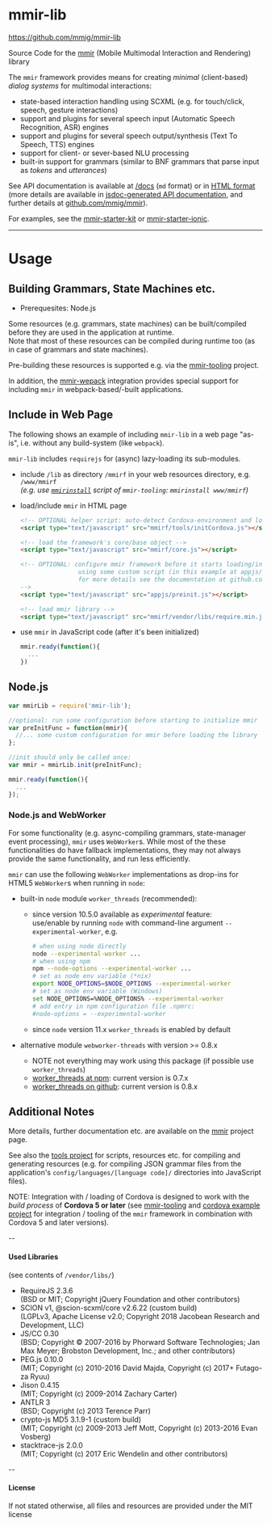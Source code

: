 mmir-lib
========

https://github.com/mmig/mmir-lib


Source Code for the [mmir][5] (Mobile Multimodal Interaction and Rendering) library

The `mmir` framework provides means for creating _minimal_ (client-based)
_dialog systems_ for multimodal interactions:

 * state-based interaction handling using SCXML (e.g. for touch/click, speech, gesture interactions)
 * support and plugins for several speech input (Automatic Speech Recognition, ASR) engines
 * support and plugins for several speech output/synthesis (Text To Speech, TTS) engines
 * support for client- or sever-based NLU processing
  * built-in support for grammars (similar to BNF grammars that parse input as _tokens_ and _utterances_)

See API documentation is available at [/docs][6] (`md` format) or in [HTML format][7]
(more details are available in [jsdoc-generated API documentation][8], and further details at [github.com/mmig/mmir][5]).

For examples, see the [mmir-starter-kit][1] or [mmir-starter-ionic][2].

----
# Usage

## Building Grammars, State Machines etc.

 * Prerequesites: Node.js

Some resources (e.g. grammars, state machines) can be built/compiled before they
are used in the application at runtime.  
Note that most of these resources can be compiled during runtime too (as in case
of grammars and state machines).

Pre-building these resources is supported e.g. via the [mmir-tooling][3] project.

In addition, the [mmir-wepack][4] integration provides special support
for including `mmir` in webpack-based/-built applications.

## Include in Web Page

The following shows an example of including `mmir-lib` in a web page "as-is", i.e. without
any build-system (like `webpack`).

`mmir-lib` includes `requirejs` for (async) lazy-loading its sub-modules.

 * include `/lib` as directory `/mmirf` in your web resources directory, e.g. `/www/mmirf`  
   _(e.g. use [`mmirinstall`][12] script of `mmir-tooling`: `mmirinstall www/mmirf`)_

 * load/include `mmir` in HTML page
   ```html
   <!-- OPTIONAL helper script: auto-detect Cordova-environment and load its library if necessary: -->
   <script type="text/javascript" src="mmirf/tools/initCordova.js"></script>

   <!-- load the framework's core/base object -->
   <script type="text/javascript" src="mmirf/core.js"></script>

   <!-- OPTIONAL: configure mmir framework before it starts loading/initializing
                   using some custom script (in this example at appjs/preinit.js)
                   for more details see the documentation at github.com/mmig/mmir
   -->
   <script type="text/javascript" src="appjs/preinit.js"></script>

   <!-- load mmir library -->
   <script type="text/javascript" src="mmirf/vendor/libs/require.min.js" data-main="mmirf/mainConfig" ></script>
   ```
 * use `mmir` in JavaScript code (after it's been initialized)
   ```javascript
   mmir.ready(function(){
     ...
   })
   ```

## Node.js

```javascript
var mmirLib = require('mmir-lib');

//optional: run some configuration before starting to initialize mmir
var preInitFunc = function(mmir){
  //... some custom configuration for mmir before loading the library
};

//init should only be called once:
var mmir = mmirLib.init(preInitFunc);

mmir.ready(function(){
  ...
});
```

### Node.js and WebWorker

For some functionality (e.g. async-compiling grammars, state-manager event processing), `mmir` uses `WebWorker`s.
While most of the these functionalities do have fallback implementations, they
may not always provide the same functionality, and run less efficiently.

`mmir` can use the following `WebWorker` implementations as drop-ins for
HTML5 `WebWorker`s when running in `node`:

 * built-in `node` module `worker_threads` (recommended):
   * since version 10.5.0 available as _experimental_ feature:  
     use/enable by running `node` with command-line argument `--experimental-worker`, e.g.
     ```bash
     # when using node directly
     node --experimental-worker ...
     # when using npm
     npm --node-options --experimental-worker ...
     # set as node env variable (*nix)
     export NODE_OPTIONS=$NODE_OPTIONS --experimental-worker
     # set as node env variable (Windows)
     set NODE_OPTIONS=%NODE_OPTIONS% --experimental-worker
     # add entry in npm configuration file .npmrc:
     #node-options = --experimental-worker
     ```
   * since `node` version 11.x `worker_threads` is enabled by default

 * alternative module `webworker-threads` with version >= 0.8.x
   * NOTE not everything may work using this package (if possible use `worker_threads`)
   * [worker_threads at npm][10]: current version is 0.7.x
   * [worker_threads on github][11]: current version is 0.8.x

## Additional Notes

More details, further documentation etc. are available on the [mmir][5] project page.

See also the [tools project][3] for scripts, resources etc. for compiling and
generating resources (e.g. for compiling JSON grammar files from the application's
`config/languages/[language code]/` directories into JavaScript files).

NOTE: Integration with / loading of Cordova is designed to work with the
      _build process_ of **Cordova 5 or later** (see [mmir-tooling][3] and
      [cordova example project][9] for integration / tooling of the `mmir`
      framework in combination with Cordova 5 and later versions).

--
#### Used Libraries

(see contents of `/vendor/libs/`)

 * RequireJS 2.3.6  
  (BSD or MIT; Copyright jQuery Foundation and other contributors)
 * SCION v1, @scion-scxml/core v2.6.22 (custom build)  
  (LGPLv3, Apache License v2.0; Copyright 2018 Jacobean Research and Development, LLC)
 * JS/CC 0.30  
  (BSD; Copyright © 2007-2016 by Phorward Software Technologies; Jan Max Meyer; Brobston Development, Inc.; and other contributors)
 * PEG.js 0.10.0  
  (MIT; Copyright (c) 2010-2016 David Majda, Copyright (c) 2017+ Futago-za Ryuu)
 * Jison 0.4.15  
  (MIT; Copyright (c) 2009-2014 Zachary Carter)
 * ANTLR 3  
  (BSD; Copyright (c) 2013 Terence Parr)
 * crypto-js MD5 3.1.9-1 (custom build)  
  (MIT; Copyright (c) 2009-2013 Jeff Mott, Copyright (c) 2013-2016 Evan Vosberg)
 * stacktrace-js 2.0.0  
  (MIT; Copyright (c) 2017 Eric Wendelin and other contributors)

--
#### License

If not stated otherwise, all files and resources are provided under the MIT license

[1]: https://github.com/mmig/mmir-starter-kit
[2]: https://github.com/mmig/mmir-starter-ionic
[3]: https://github.com/mmig/mmir-tooling
[4]: https://github.com/mmig/mmir-webpack
[5]: https://github.com/mmig/mmir
[6]: https://github.com/mmig/mmir-lib/tree/master/docs/
[7]: https://mmig.github.io/mmir/api-ts/
[8]: https://mmig.github.io/mmir/api/
[9]: https://github.com/mmig/mmir-cordova
[10]: https://www.npmjs.com/package/webworker-threads
[11]: https://github.com/audreyt/node-webworker-threads
[12]: https://github.com/mmig/mmir-tooling#bare-bones-mmir-lib-integration
